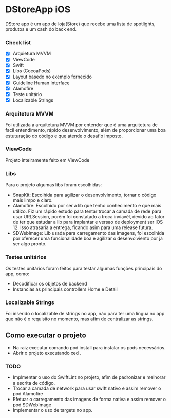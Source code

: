 # DStoreApp iOS
DStore app é um app de loja(Store) que recebe uma lista de spotlights, produtos e um cash do back end.


### Check list

- [x] Arquietura MVVM 
- [x] ViewCode
- [x] Swift
- [x] Libs (CocoaPods)
- [x] Layout basedo no exemplo fornecido
- [x] Guideline Human Interface
- [x] Alamofire
- [x] Teste unitário
- [x] Localizable Strings

### Arquitetura MVVM
Foi utilizada a arquitetura MVVM por entender que é uma arquitetura de facil entendimento, rápido desenvolvimento, além de proporcionar uma boa estuturação do código e que atende o desafio imposto. 

### ViewCode
Projeto inteiramente feito em ViewCode

### Libs
Para o projeto algumas libs foram escolhidas:
- SnapKit: Escolhida para agilizar o desenvolvimento, tornar o código mais limpo e claro.
- Alamofire: Escolhido por ser a lib que tenho conhecimento e que mais utilizo. Fiz um rápido estudo para tentar trocar a camada de rede para usar URLSession, porém foi constatado a troca inviavél, devido ao fator de ter que estudar a lib para implantar e versao de deployment ser iOS 12. Isso atrasaria a entrega, ficando asim para uma release futura. 
- SDWebImage: Lib usada para carregamento das imagens, foi escolhida por oferecer uma funcionalidade boa e agilizar o desenvolviento por ja ser algo pronto. 

### Testes unitários
Os testes unitários foram feitos para testar algumas funções principais do app, como:
- Decodificar os objetos de backend
- Instancias as principais controllers Home e Detail

### Localizable Strings
Foi inserido o localizable de strings no app, não para ter uma lingua no app que não é o requisito no momento, mas afim de centralizar as strings.

## Como executar o projeto 
- Na raiz executar comando pod install para instalar os pods necessários.
- Abrir o projeto executando xed .

### TODO
- Implmentar o uso do SwiftLint no projeto, afim de padronizar e melhorar a escrita de código. 
- Trocar a camada de network para usar swift nativo e assim remover o pod Alamofire
- Efetuar o carregamento das imagens de forma nativa e assim remover o pod SDWebImage
- Implementar o uso de targets no app.